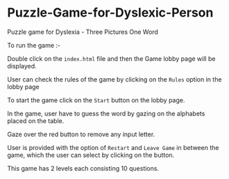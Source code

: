 # Puzzle-Game-for-Dyslexic-Person

Puzzle game for Dyslexia - Three Pictures One Word

To run the game :-

Double click on the `index.html` file and then the Game lobby page will be displayed.

User can check the rules of the game by clicking on the `Rules` option in the lobby page 

To start the game click on the `Start` button on the lobby page.

In the game, user have to guess the word by gazing on the alphabets placed on the table.

Gaze over the red button to remove any input letter.

User is provided with the option of `Restart` and `Leave Game` in between the game, which the user can select by clicking on the button. 

This game has 2 levels each consisting 10 questions.


